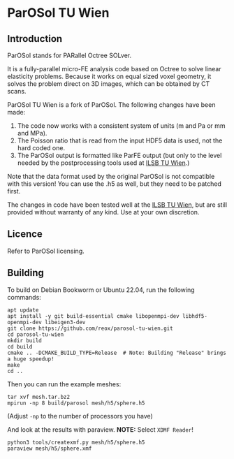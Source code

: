 # ParOSol TU Wien

## Introduction ##

ParOSol stands for PARallel Octree SOLver.

It is a fully-parallel micro-FE analysis code based on Octree to solve
linear elasticity problems. Because it works on equal sized voxel geometry,
it solves the problem direct on 3D images, which can be obtained by CT scans.

ParOSol TU Wien is a fork of ParOSol. The following changes have been made:

1. The code now works with a consistent system of units (m and Pa or mm and MPa).
2. The Poisson ratio that is read from the input HDF5 data is used, not the hard coded one.
3. The ParOSol output is formatted like ParFE output (but only to the level needed by the postprocessing
tools used at [ILSB TU Wien](https://www.ilsb.tuwien.ac.at/).)

Note that the data format used by the original ParOSol is not compatible with
this version! You can use the .h5 as well, but they need to be patched first.

The changes in code have been tested well at the [ILSB TU Wien](https://www.ilsb.tuwien.ac.at/), but are still provided without warranty
of any kind. Use at your own discretion.

## Licence ##

Refer to ParOSol licensing.

## Building ##

To build on Debian Bookworm or Ubuntu 22.04, run the following commands:

```
apt update
apt install -y git build-essential cmake libopenmpi-dev libhdf5-openmpi-dev libeigen3-dev
git clone https://github.com/reox/parosol-tu-wien.git
cd parosol-tu-wien
mkdir build
cd build
cmake .. -DCMAKE_BUILD_TYPE=Release  # Note: Building "Release" brings a huge speedup!
make
cd ..
```

Then you can run the example meshes:

```
tar xvf mesh.tar.bz2
mpirun -np 8 build/parosol mesh/h5/sphere.h5
```

(Adjust `-np` to the number of processors you have)

And look at the results with paraview. **NOTE:** Select `XDMF Reader`!
```
python3 tools/createxmf.py mesh/h5/sphere.h5
paraview mesh/h5/sphere.xmf
```

